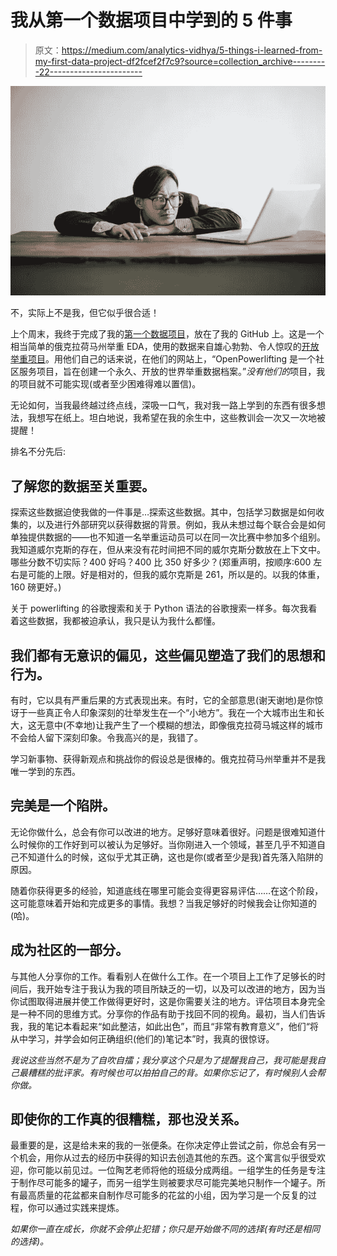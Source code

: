 # 我从第一个数据项目中学到的 5 件事

> 原文：<https://medium.com/analytics-vidhya/5-things-i-learned-from-my-first-data-project-df2fcef2f7c9?source=collection_archive---------22----------------------->

![](img/219d1fde5d997754ba024579adc2e1e2.png)

不，实际上不是我，但它似乎很合适！

上个周末，我终于完成了我的[第一个数据项目](https://github.com/inunoriginal1/OpenPowerlifting)，放在了我的 GitHub 上。这是一个相当简单的俄克拉荷马州举重 EDA，使用的数据来自雄心勃勃、令人惊叹的[开放举重项目](https://www.openpowerlifting.org/)。用他们自己的话来说，在他们的网站上，“OpenPowerlifting 是一个社区服务项目，旨在创建一个永久、开放的世界举重数据档案。”*没有他们的*项目，我的项目就不可能实现(或者至少困难得难以置信)。

无论如何，当我最终越过终点线，深吸一口气，我对我一路上学到的东西有很多想法，我想写在纸上。坦白地说，我希望在我的余生中，这些教训会一次又一次地被提醒！

排名不分先后:

## **了解您的数据至关重要。**

探索这些数据迫使我做的一件事是…探索这些数据。其中，包括学习数据是如何收集的，以及进行外部研究以获得数据的背景。例如，我从未想过每个联合会是如何单独提供数据的——也不知道一名举重运动员可以在同一次比赛中参加多个组别。我知道威尔克斯的存在，但从来没有花时间把不同的威尔克斯分数放在上下文中。哪些分数不切实际？400 好吗？400 比 350 好多少？(郑重声明，按顺序:600 左右是可能的上限。好是相对的，但我的威尔克斯是 261，所以是的。以我的体重，160 磅更好。)

关于 powerlifting 的谷歌搜索和关于 Python 语法的谷歌搜索一样多。每次我看着这些数据，我都被迫承认，我只是认为我什么都懂。

## 我们都有无意识的偏见，这些偏见塑造了我们的思想和行为。

有时，它以具有严重后果的方式表现出来。有时，它的全部意思(谢天谢地)是你惊讶于一些真正令人印象深刻的壮举发生在一个“小地方”。我在一个大城市出生和长大，这无意中(不幸地)让我产生了一个模糊的想法，即像俄克拉荷马城这样的城市不会给人留下深刻印象。令我高兴的是，我错了。

学习新事物、获得新观点和挑战你的假设总是很棒的。俄克拉荷马州举重并不是我唯一学到的东西。

## 完美是一个陷阱。

无论你做什么，总会有你可以改进的地方。足够好意味着很好。问题是很难知道什么时候你的工作好到可以被认为足够好。当你刚进入一个领域，甚至几乎不知道自己不知道什么的时候，这似乎尤其正确，这也是你(或者至少是我)首先落入陷阱的原因。

随着你获得更多的经验，知道底线在哪里可能会变得更容易评估……在这个阶段，这可能意味着开始和完成更多的事情。我想？当我足够好的时候我会让你知道的(哈)。

## 成为社区的一部分。

与其他人分享你的工作。看看别人在做什么工作。在一个项目上工作了足够长的时间后，我开始专注于我认为我的项目所缺乏的一切，以及可以改进的地方，因为当你试图取得进展并使工作做得更好时，这是你需要关注的地方。评估项目本身完全是一种不同的思维方式。分享你的作品有助于找回不同的视角。最初，当人们告诉我，我的笔记本看起来“如此整洁，如此出色”，而且“非常有教育意义”，他们“将从中学习，并学会如何正确组织(他们的)笔记本”时，我真的很惊讶。

*我说这些当然不是为了自吹自擂；我分享这个只是为了提醒我自己，我可能是我自己最糟糕的批评家。有时候也可以拍拍自己的背。如果你忘记了，有时候别人会帮你做。*

## 即使你的工作真的很糟糕，那也没关系。

最重要的是，这是给未来的我的一张便条。在你决定停止尝试之前，你总会有另一个机会，用你从过去的经历中获得的知识去创造其他的东西。这个寓言似乎很受欢迎，你可能以前见过。一位陶艺老师将他的班级分成两组。一组学生的任务是专注于制作尽可能多的罐子，而另一组学生则被要求尽可能完美地只制作一个罐子。所有最高质量的花盆都来自制作尽可能多的花盆的小组，因为学习是一个反复的过程，你可以通过实践来提炼。

*如果你一直在成长，你就不会停止犯错；你只是开始做不同的选择(有时还是相同的选择)。*